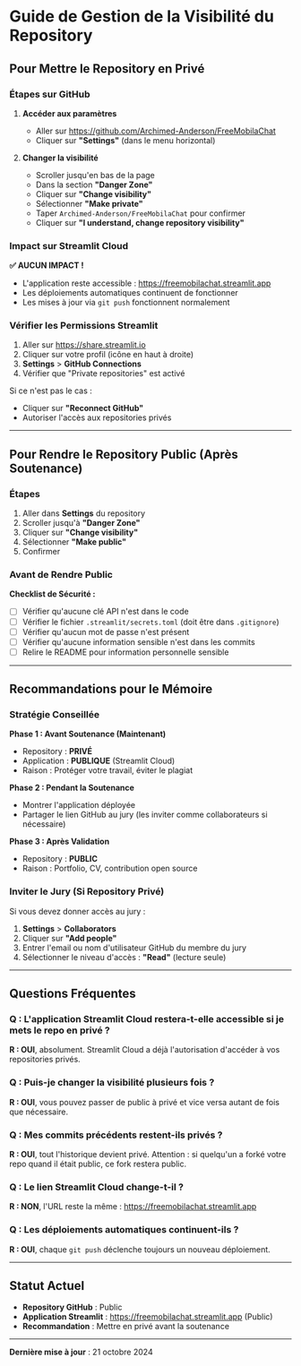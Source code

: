 # Guide de Gestion de la Visibilité du Repository

## Pour Mettre le Repository en Privé

### Étapes sur GitHub

1. **Accéder aux paramètres**
   - Aller sur https://github.com/Archimed-Anderson/FreeMobilaChat
   - Cliquer sur **"Settings"** (dans le menu horizontal)

2. **Changer la visibilité**
   - Scroller jusqu'en bas de la page
   - Dans la section **"Danger Zone"**
   - Cliquer sur **"Change visibility"**
   - Sélectionner **"Make private"**
   - Taper `Archimed-Anderson/FreeMobilaChat` pour confirmer
   - Cliquer sur **"I understand, change repository visibility"**

### Impact sur Streamlit Cloud

**✅ AUCUN IMPACT !**

- L'application reste accessible : https://freemobilachat.streamlit.app
- Les déploiements automatiques continuent de fonctionner
- Les mises à jour via `git push` fonctionnent normalement

### Vérifier les Permissions Streamlit

1. Aller sur https://share.streamlit.io
2. Cliquer sur votre profil (icône en haut à droite)
3. **Settings** > **GitHub Connections**
4. Vérifier que "Private repositories" est activé

Si ce n'est pas le cas :
- Cliquer sur **"Reconnect GitHub"**
- Autoriser l'accès aux repositories privés

---

## Pour Rendre le Repository Public (Après Soutenance)

### Étapes

1. Aller dans **Settings** du repository
2. Scroller jusqu'à **"Danger Zone"**
3. Cliquer sur **"Change visibility"**
4. Sélectionner **"Make public"**
5. Confirmer

### Avant de Rendre Public

**Checklist de Sécurité :**

- [ ] Vérifier qu'aucune clé API n'est dans le code
- [ ] Vérifier le fichier `.streamlit/secrets.toml` (doit être dans `.gitignore`)
- [ ] Vérifier qu'aucun mot de passe n'est présent
- [ ] Vérifier qu'aucune information sensible n'est dans les commits
- [ ] Relire le README pour information personnelle sensible

---

## Recommandations pour le Mémoire

### Stratégie Conseillée

**Phase 1 : Avant Soutenance (Maintenant)**
- Repository : **PRIVÉ**
- Application : **PUBLIQUE** (Streamlit Cloud)
- Raison : Protéger votre travail, éviter le plagiat

**Phase 2 : Pendant la Soutenance**
- Montrer l'application déployée
- Partager le lien GitHub au jury (les inviter comme collaborateurs si nécessaire)

**Phase 3 : Après Validation**
- Repository : **PUBLIC**
- Raison : Portfolio, CV, contribution open source

### Inviter le Jury (Si Repository Privé)

Si vous devez donner accès au jury :

1. **Settings** > **Collaborators**
2. Cliquer sur **"Add people"**
3. Entrer l'email ou nom d'utilisateur GitHub du membre du jury
4. Sélectionner le niveau d'accès : **"Read"** (lecture seule)

---

## Questions Fréquentes

### Q : L'application Streamlit Cloud restera-t-elle accessible si je mets le repo en privé ?

**R : OUI**, absolument. Streamlit Cloud a déjà l'autorisation d'accéder à vos repositories privés.

### Q : Puis-je changer la visibilité plusieurs fois ?

**R : OUI**, vous pouvez passer de public à privé et vice versa autant de fois que nécessaire.

### Q : Mes commits précédents restent-ils privés ?

**R : OUI**, tout l'historique devient privé. Attention : si quelqu'un a forké votre repo quand il était public, ce fork restera public.

### Q : Le lien Streamlit Cloud change-t-il ?

**R : NON**, l'URL reste la même : https://freemobilachat.streamlit.app

### Q : Les déploiements automatiques continuent-ils ?

**R : OUI**, chaque `git push` déclenche toujours un nouveau déploiement.

---

## Statut Actuel

- **Repository GitHub** : Public
- **Application Streamlit** : https://freemobilachat.streamlit.app (Public)
- **Recommandation** : Mettre en privé avant la soutenance

---

**Dernière mise à jour** : 21 octobre 2024

